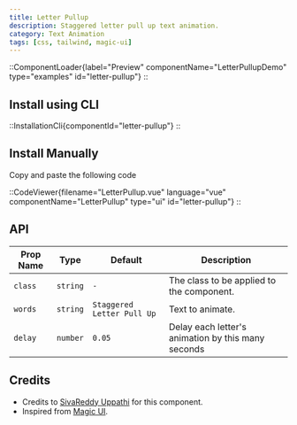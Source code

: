 ```yaml
---
title: Letter Pullup
description: Staggered letter pull up text animation.
category: Text Animation
tags: [css, tailwind, magic-ui]
---
```


::ComponentLoader{label="Preview" componentName="LetterPullupDemo" type="examples" id="letter-pullup"}
::

## Install using CLI

::InstallationCli{componentId="letter-pullup"}
::

## Install Manually

Copy and paste the following code

::CodeViewer{filename="LetterPullup.vue" language="vue" componentName="LetterPullup" type="ui" id="letter-pullup"}
::

## API

| Prop Name | Type     | Default                    | Description                                        |
| --------- | -------- | -------------------------- | -------------------------------------------------- |
| `class`   | `string` | `-`                        | The class to be applied to the component.          |
| `words`   | `string` | `Staggered Letter Pull Up` | Text to animate.                                   |
| `delay`   | `number` | `0.05`                     | Delay each letter's animation by this many seconds |

## Credits

- Credits to [SivaReddy Uppathi](https://github.com/sivareddyuppathi) for this component.
- Inspired from [Magic UI](https://magicui.design/docs/components/letter-pullup).
